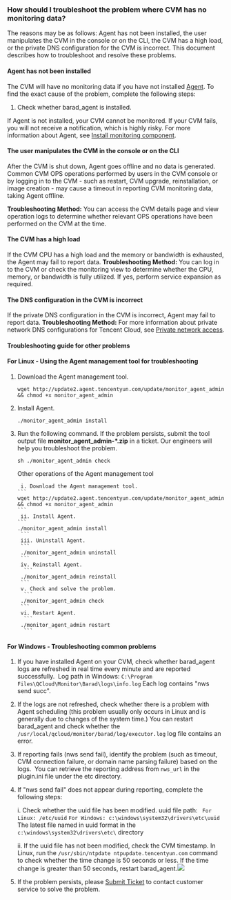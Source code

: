 ### How should I troubleshoot the problem where CVM has no monitoring data?

The reasons may be as follows: Agent has not been installed, the user manipulates the CVM in the console or on the CLI, the CVM has a high load, or the private DNS configuration for the CVM is incorrect. This document describes how to troubleshoot and resolve these problems.

#### Agent has not been installed
The CVM will have no monitoring data if you have not installed [Agent](https://intl.cloud.tencent.com/document/product/248/6211). To find the exact cause of the problem, complete the following steps:
1. Check whether barad_agent is installed.

If Agent is not installed, your CVM cannot be monitored. If your CVM fails, you will not receive a notification, which is highly risky. For more information about Agent, see [Install monitoring component](https://intl.cloud.tencent.com/document/product/248/6211).

#### The user manipulates the CVM in the console or on the CLI
After the CVM is shut down, Agent goes offline and no data is generated.
Common CVM OPS operations performed by users in the CVM console or by logging in to the CVM - such as restart, CVM upgrade, reinstallation, or image creation - may cause a timeout in reporting CVM monitoring data, taking Agent offline.

**Troubleshooting Method:** You can access the CVM details page and view operation logs to determine whether relevant OPS operations have been performed on the CVM at the time.


#### The CVM has a high load
If the CVM CPU has a high load and the memory or bandwidth is exhausted, the Agent may fail to report data.
**Troubleshooting Method:** You can log in to the CVM or check the monitoring view to determine whether the CPU, memory, or bandwidth is fully utilized. If yes, perform service expansion as required.

####  The DNS configuration in the CVM is incorrect
If the private DNS configuration in the CVM is incorrect, Agent may fail to report data.
**Troubleshooting Method:** For more information about private network DNS configurations for Tencent Cloud, see [Private network access](https://intl.cloud.tencent.com/document/product/213/5225).

#### Troubleshooting guide for other problems

#### For Linux - Using the Agent management tool for troubleshooting

1. Download the Agent management tool.
   ```
   wget http://update2.agent.tencentyun.com/update/monitor_agent_admin && chmod +x monitor_agent_admin
   ```
2. Install Agent.
   ```
   ./monitor_agent_admin install
   ```
3. Run the following command. If the problem persists, submit the tool output file **monitor_agent_admin-\*.zip** in a ticket. Our engineers will help you troubleshoot the problem.
   ```
   sh ./monitor_agent_admin check
   ```
    Other operations of the Agent management tool

        i. Download the Agent management tool.
       ```
       wget http://update2.agent.tencentyun.com/update/monitor_agent_admin && chmod +x monitor_agent_admin
       ```
        ii. Install Agent.
       ```
       ./monitor_agent_admin install
        ```
        iii. Uninstall Agent.
        ```
        ./monitor_agent_admin uninstall
        ```
        iv. Reinstall Agent.
         ```
        ./monitor_agent_admin reinstall
        ```
        v. Check and solve the problem.
         ```
        ./monitor_agent_admin check
        ```
        vi. Restart Agent.
         ```
        ./monitor_agent_admin restart
         ```


#### For Windows - Troubleshooting common problems

1. If you have installed Agent on your CVM, check whether barad_agent logs are refreshed in real time every minute and are reported successfully. 
Log path in Windows: `C:\Program Files\QCloud\Monitor\Barad\logs\info.log`
Each log contains "nws send succ".
2. If the logs are not refreshed, check whether there is a problem with Agent scheduling (this problem usually only occurs in Linux and is generally due to changes of the system time.)
   You can restart barad_agent and check whether the `/usr/local/qcloud/monitor/barad/log/executor.log` log file contains an error.
3. If reporting fails (nws send fail), identify the problem (such as timeout, CVM connection failure, or domain name parsing failure) based on the logs. 
   You can retrieve the reporting address from `nws_url` in the plugin.ini file under the etc directory.
4. If "nws send fail" does not appear during reporting, complete the following steps:

    i. Check whether the uuid file has been modified.
    uuid file path:
 ` For Linux: /etc/uuid`
 `For Windows: c:\windows\system32\drivers\etc\uuid`
The latest file named in uuid format in the `c:\windows\system32\drivers\etc\` directory

    ii. If the uuid file has not been modified, check the CVM timestamp.
    In Linux, run the `/usr/sbin/ntpdate ntpupdate.tencentyun.com` command to check whether the time change is 50 seconds or less. If the time change is greater than 50 seconds, restart barad_agent.![](https://main.qcloudimg.com/raw/2be108329ee18a199ae1d5b28a571460.png)
5. If the problem persists, please [Submit Ticket](https://console.cloud.tencent.com/workorder/category) to contact customer service to solve the problem.
